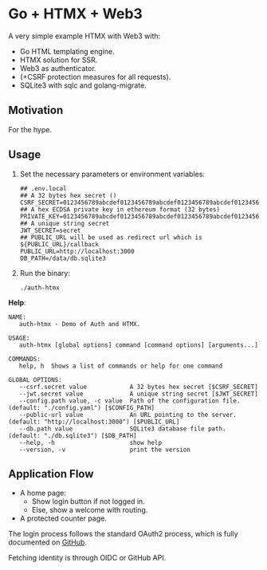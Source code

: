 # Go + HTMX + Web3

A very simple example HTMX with Web3 with:

- Go HTML templating engine.
- HTMX solution for SSR.
- Web3 as authenticator.
- (+CSRF protection measures for all requests).
- SQLite3 with sqlc and golang-migrate.

## Motivation

For the hype.

## Usage

1. Set the necessary parameters or environment variables:

   ```shell
   ## .env.local
   ## A 32 bytes hex secret ()
   CSRF_SECRET=0123456789abcdef0123456789abcdef0123456789abcdef0123456789abcdef
   ## A hex ECDSA private key in ethereum format (32 bytes)
   PRIVATE_KEY=0123456789abcdef0123456789abcdef0123456789abcdef0123456789abcdef
   ## A unique string secret
   JWT_SECRET=secret
   ## PUBLIC_URL will be used as redirect url which is ${PUBLIC_URL}/callback
   PUBLIC_URL=http://localhost:3000
   DB_PATH=/data/db.sqlite3
   ```

2. Run the binary:

   ```shell
   ./auth-htmx
   ```

**Help**:

```
NAME:
   auth-htmx - Demo of Auth and HTMX.

USAGE:
   auth-htmx [global options] command [command options] [arguments...]

COMMANDS:
   help, h  Shows a list of commands or help for one command

GLOBAL OPTIONS:
   --csrf.secret value            A 32 bytes hex secret [$CSRF_SECRET]
   --jwt.secret value             A unique string secret [$JWT_SECRET]
   --config.path value, -c value  Path of the configuration file. (default: "./config.yaml") [$CONFIG_PATH]
   --public-url value             An URL pointing to the server. (default: "http://localhost:3000") [$PUBLIC_URL]
   --db.path value                SQLite3 database file path. (default: "./db.sqlite3") [$DB_PATH]
   --help, -h                     show help
   --version, -v                  print the version
```

## Application Flow

- A home page:
  - Show login button if not logged in.
  - Else, show a welcome with routing.
- A protected counter page.

The login process follows the standard OAuth2 process, which is fully documented on [GitHub](https://docs.github.com/en/apps/oauth-apps/building-oauth-apps/authorizing-oauth-apps).

Fetching identity is through OIDC or GitHub API.
